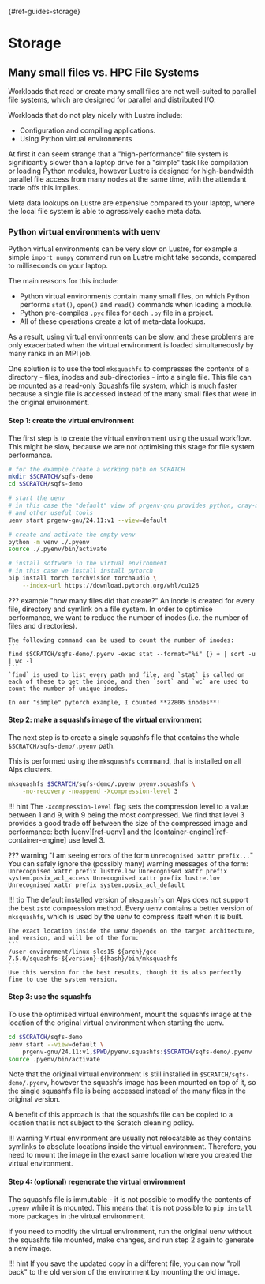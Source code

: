 [](){#ref-guides-storage}
# Storage

## Many small files vs. HPC File Systems

Workloads that read or create many small files are not well-suited to parallel file systems, which are designed for parallel and distributed I/O.

Workloads that do not play nicely with Lustre include:

* Configuration and compiling applications.
* Using Python virtual environments

At first it can seem strange that a "high-performance" file system is significantly slower than a laptop drive for a "simple" task like compilation or loading Python modules, however Lustre is designed for high-bandwidth parallel file access from many nodes at the same time, with the attendant trade offs this implies.

Meta data lookups on Lustre are expensive compared to your laptop, where the local file system is able to agressively cache meta data.

### Python virtual environments with uenv

Python virtual environments can be very slow on Lustre, for example a simple `import numpy` command run on Lustre might take seconds, compared to milliseconds on your laptop.

The main reasons for this include:

* Python virtual environments contain many small files, on which Python performs `stat()`, `open()` and `read()` commands when loading a module.
* Python pre-compiles `.pyc` files for each `.py` file in a project.
* All of these operations create a lot of meta-data lookups.

As a result, using virtual environments can be slow, and these problems are only exacerbated when the virtual environment is loaded simultaneously by many ranks in an MPI job.

One solution is to use the tool `mksquashfs` to compresses the contents of a directory - files, inodes and sub-directories - into a single file.
This file can be mounted as a read-only [Squashfs](https://en.wikipedia.org/wiki/SquashFS) file system, which is much faster because a single file is accessed instead of the many small files that were in the original environment.


#### Step 1: create the virtual environment

The first step is to create the virtual environment using the usual workflow.
This might be slow, because we are not optimising this stage for file system performance.

```bash
# for the example create a working path on SCRATCH
mkdir $SCRATCH/sqfs-demo
cd $SCRATCH/sqfs-demo

# start the uenv
# in this case the "default" view of prgenv-gnu provides python, cray-mpich,
# and other useful tools
uenv start prgenv-gnu/24.11:v1 --view=default

# create and activate the empty venv
python -m venv ./.pyenv
source ./.pyenv/bin/activate

# install software in the virtual environment
# in this case we install install pytorch
pip install torch torchvision torchaudio \
    --index-url https://download.pytorch.org/whl/cu126
```

??? example "how many files did that create?"
    An inode is created for every file, directory and symlink on a file system.
    In order to optimise performance, we want to reduce the number of inodes (i.e. the number of files and directories).

    The following command can be used to count the number of inodes:
    ```
    find $SCRATCH/sqfs-demo/.pyenv -exec stat --format="%i" {} + | sort -u | wc -l
    ```
    `find` is used to list every path and file, and `stat` is called on each of these to get the inode, and then `sort` and `wc` are used to count the number of unique inodes.

    In our "simple" pytorch example, I counted **22806 inodes**!

#### Step 2: make a squashfs image of the virtual environment

The next step is to create a single squashfs file that contains the whole `$SCRATCH/sqfs-demo/.pyenv` path.

This is performed using the `mksquashfs` command, that is installed on all Alps clusters.

```bash
mksquashfs $SCRATCH/sqfs-demo/.pyenv pyenv.squashfs \
    -no-recovery -noappend -Xcompression-level 3
```

!!! hint
    The `-Xcompression-level` flag sets the compression level to a value between 1 and 9, with 9 being the most compressed.
    We find that level 3 provides a good trade off between the size of the compressed image and performance: both [uenv][ref-uenv] and the [container-engine][ref-container-engine] use level 3.

??? warning "I am seeing errors of the form `Unrecognised xattr prefix...`"
    You can safely ignore the (possibly many) warning messages of the form:
    ```
    Unrecognised xattr prefix lustre.lov
    Unrecognised xattr prefix system.posix_acl_access
    Unrecognised xattr prefix lustre.lov
    Unrecognised xattr prefix system.posix_acl_default
    ```

!!! tip
    The default installed version of `mksquashfs` on Alps does not support the best `zstd` compression method.
    Every uenv contains a better version of `mksquashfs`, which is used by the uenv to compress itself when it is built.

    The exact location inside the uenv depends on the target architecture, and version, and will be of the form:
    ```
    /user-environment/linux-sles15-${arch}/gcc-7.5.0/squashfs-${version}-${hash}/bin/mksquashfs
    ```
    Use this version for the best results, though it is also perfectly fine to use the system version.

#### Step 3: use the squashfs

To use the optimised virtual environment, mount the squashfs image at the location of the original virtual environment when starting the uenv.

```bash
cd $SCRATCH/sqfs-demo
uenv start --view=default \
    prgenv-gnu/24.11:v1,$PWD/pyenv.squashfs:$SCRATCH/sqfs-demo/.pyenv
source .pyenv/bin/activate
```

Note that the original virtual environment is still installed in `$SCRATCH/sqfs-demo/.pyenv`, however the squashfs image has been mounted on top of it, so the single squashfs file is being accessed instead of the many files in the original version.

A benefit of this approach is that the squashfs file can be copied to a location that is not subject to the Scratch cleaning policy.

!!! warning
    Virtual environment are usually not relocatable as they contains symlinks to absolute locations inside the virtual environment. Therefore, you need to mount the image in the exact same location where you created the virtual environment.

#### Step 4: (optional) regenerate the virtual environment

The squashfs file is immutable - it is not possible to modify the contents of `.pyenv` while it is mounted.
This means that it is not possible to `pip install` more packages in the virtual environment.

If you need to modify the virtual environment, run the original uenv without the squashfs file mounted, make changes, and run step 2 again to generate a new image.

!!! hint
    If you save the updated copy in a different file, you can now "roll back" to the old version of the environment by mounting the old image.

